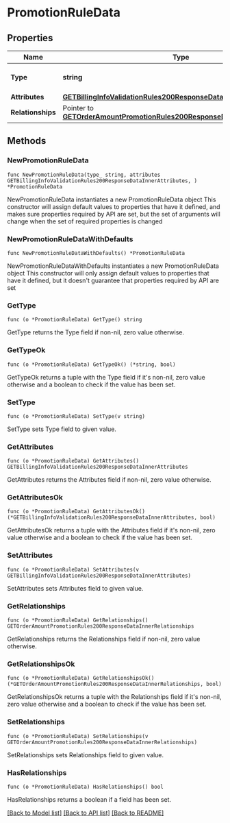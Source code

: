 # PromotionRuleData

## Properties

Name | Type | Description | Notes
------------ | ------------- | ------------- | -------------
**Type** | **string** | The resource&#39;s type | [default to "promotion_rules"]
**Attributes** | [**GETBillingInfoValidationRules200ResponseDataInnerAttributes**](GETBillingInfoValidationRules200ResponseDataInnerAttributes.md) |  | 
**Relationships** | Pointer to [**GETOrderAmountPromotionRules200ResponseDataInnerRelationships**](GETOrderAmountPromotionRules200ResponseDataInnerRelationships.md) |  | [optional] 

## Methods

### NewPromotionRuleData

`func NewPromotionRuleData(type_ string, attributes GETBillingInfoValidationRules200ResponseDataInnerAttributes, ) *PromotionRuleData`

NewPromotionRuleData instantiates a new PromotionRuleData object
This constructor will assign default values to properties that have it defined,
and makes sure properties required by API are set, but the set of arguments
will change when the set of required properties is changed

### NewPromotionRuleDataWithDefaults

`func NewPromotionRuleDataWithDefaults() *PromotionRuleData`

NewPromotionRuleDataWithDefaults instantiates a new PromotionRuleData object
This constructor will only assign default values to properties that have it defined,
but it doesn't guarantee that properties required by API are set

### GetType

`func (o *PromotionRuleData) GetType() string`

GetType returns the Type field if non-nil, zero value otherwise.

### GetTypeOk

`func (o *PromotionRuleData) GetTypeOk() (*string, bool)`

GetTypeOk returns a tuple with the Type field if it's non-nil, zero value otherwise
and a boolean to check if the value has been set.

### SetType

`func (o *PromotionRuleData) SetType(v string)`

SetType sets Type field to given value.


### GetAttributes

`func (o *PromotionRuleData) GetAttributes() GETBillingInfoValidationRules200ResponseDataInnerAttributes`

GetAttributes returns the Attributes field if non-nil, zero value otherwise.

### GetAttributesOk

`func (o *PromotionRuleData) GetAttributesOk() (*GETBillingInfoValidationRules200ResponseDataInnerAttributes, bool)`

GetAttributesOk returns a tuple with the Attributes field if it's non-nil, zero value otherwise
and a boolean to check if the value has been set.

### SetAttributes

`func (o *PromotionRuleData) SetAttributes(v GETBillingInfoValidationRules200ResponseDataInnerAttributes)`

SetAttributes sets Attributes field to given value.


### GetRelationships

`func (o *PromotionRuleData) GetRelationships() GETOrderAmountPromotionRules200ResponseDataInnerRelationships`

GetRelationships returns the Relationships field if non-nil, zero value otherwise.

### GetRelationshipsOk

`func (o *PromotionRuleData) GetRelationshipsOk() (*GETOrderAmountPromotionRules200ResponseDataInnerRelationships, bool)`

GetRelationshipsOk returns a tuple with the Relationships field if it's non-nil, zero value otherwise
and a boolean to check if the value has been set.

### SetRelationships

`func (o *PromotionRuleData) SetRelationships(v GETOrderAmountPromotionRules200ResponseDataInnerRelationships)`

SetRelationships sets Relationships field to given value.

### HasRelationships

`func (o *PromotionRuleData) HasRelationships() bool`

HasRelationships returns a boolean if a field has been set.


[[Back to Model list]](../README.md#documentation-for-models) [[Back to API list]](../README.md#documentation-for-api-endpoints) [[Back to README]](../README.md)


